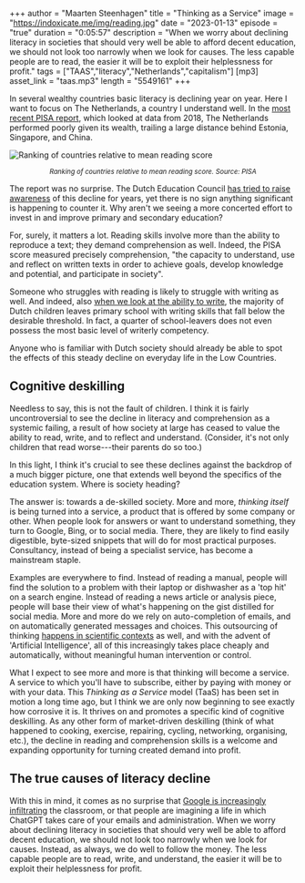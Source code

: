 +++
author = "Maarten Steenhagen"
title = "Thinking as a Service"
image = "https://indoxicate.me/img/reading.jpg"
date = "2023-01-13"
episode = "true"
duration = "0:05:57"
description = "When we worry about declining literacy in societies that should very well be able to afford decent education, we should not look too narrowly when we look for causes. The less capable people are to read, the easier it will be to exploit their helplessness for profit."
tags = ["TAAS","literacy","Netherlands","capitalism"]
[mp3]
    asset_link = "taas.mp3"
    length = "5549161"
+++

In several wealthy countries basic literacy is declining year on year. Here I want to focus on The Netherlands, a country I understand well. In the [most recent PISA report](https://www.oecd.org/pisa/), which looked at data from 2018, The Netherlands performed poorly given its wealth, trailing a large distance behind Estonia, Singapore, and China.    

![Ranking of countries relative to mean reading score](../img/read-graph.jpg)
_<center><small>Ranking of countries relative to mean reading score. Source: PISA</small></center>_

The report was no surprise. The Dutch Education Council [has tried to raise awareness](https://www.onderwijsraad.nl/publicaties/adviezen/2019/06/24/leesadvies) of this decline for years, yet there is no sign anything significant is happening to counter it. Why aren't we seeing a more concerted effort to invest in and improve primary and secondary education?  

For, surely, it matters a lot. Reading skills involve more than the ability to reproduce a text; they demand comprehension as well. Indeed, the PISA score measured precisely comprehension, "the capacity to understand, use and reflect on written texts in order to achieve goals, develop knowledge and potential, and participate in society". 

Someone who struggles with reading is likely to struggle with writing as well. And indeed, also [when we look at the ability to write](https://www.onderwijsinspectie.nl/onderwerpen/peil-onderwijs/schrijfvaardigheid-einde-sbo), the majority of Dutch children leaves primary school with writing skills that fall below the desirable threshold. In fact, a quarter of school-leavers does not even possess the most basic level of writerly competency. 

Anyone who is familiar with Dutch society should already be able to spot the effects of this steady decline on everyday life in the Low Countries. 

## Cognitive deskilling

Needless to say, this is not the fault of children. I think it is fairly uncontroversial to see the decline in literacy and comprehension as a systemic failing, a result of how society at large has ceased to value the ability to read, write, and to reflect and understand. (Consider, it's not only children that read worse---their parents do so too.)

In this light, I think it's crucial to see these declines against the backdrop of a much bigger picture, one that extends well beyond the specifics of the education system. Where is society heading?  

The answer is: towards a de-skilled society. More and more, _thinking itself_ is being turned into a service, a product that is offered by some company or other. When people look for answers or want to understand something, they turn to Google, Bing, or to social media. There, they are likely to find easily digestible, byte-sized snippets that will do for most practical purposes. Consultancy, instead of being a specialist service, has become a mainstream staple. 

Examples are everywhere to find. Instead of reading a manual, people will find the solution to a problem with their laptop or dishwasher as a 'top hit' on a search engine. Instead of reading a news article or analysis piece, people will base their view of what's happening on the gist distilled for social media. More and more do we rely on auto-completion of emails, and on automatically generated messages and choices. This outsourcing of thinking [happens in scientific contexts](https://blog.donders.ru.nl/?p=12653&lang=en) as well, and with the advent of 'Artificial Intelligence', all of this increasingly takes place cheaply and automatically, without meaningful human intervention or control.

What I expect to see more and more is that thinking will become a service. A service to which you'll have to subscribe, either by paying with money or with your data. This _Thinking as a Service_ model (TaaS) has been set in motion a long time ago, but I think we are only now beginning to see exactly how corrosive it is. It thrives on and promotes a specific kind of cognitive deskilling. As any other form of market-driven deskilling (think of what happened to cooking, exercise, repairing, cycling, networking, organising, etc.), the decline in reading and comprehension skills is a welcome and expanding opportunity for turning created demand into profit. 

## The true causes of literacy decline

With this in mind, it comes as no surprise that [Google is increasingly infiltrating](https://edu.google.com/workspace-for-education/classroom/) the classroom, or that people are imagining a life in which ChatGPT takes care of your emails and administration. When we worry about declining literacy in societies that should very well be able to afford decent education, we should not look too narrowly when we look for causes. Instead, as always, we do well to follow the money. The less capable people are to read, write, and understand, the easier it will be to exploit their helplessness for profit. 